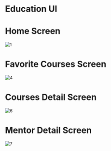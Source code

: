 # Education UI
# Home Screen
![1](https://user-images.githubusercontent.com/63420091/182240953-18682ae1-974c-4525-8c06-7fc4592c0ff1.jpg)
# Favorite Courses Screen
![4](https://user-images.githubusercontent.com/63420091/182241010-ee221688-9098-4ab5-8068-23789d170a35.jpg)
# Courses Detail Screen
![6](https://user-images.githubusercontent.com/63420091/182241104-d972009f-4069-4247-8627-cff9d73c6ce3.jpg)
# Mentor Detail Screen
![7](https://user-images.githubusercontent.com/63420091/182241157-1517c550-281b-4fe2-8985-a5b92005b8c3.jpg)
